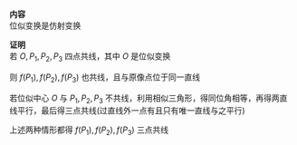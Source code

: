 **内容**  
位似变换是仿射变换  
  
**证明**  
若 $O,P_1,P_2,P_3$ 四点共线，其中 $O$ 是位似变换  
  
则 $f(P_1),f(P_2),f(P_3)$ 也共线，且与原像点位于同一直线  
  
若位似中心 $O$ 与 $P_1,P_2,P_3$ 不共线，利用相似三角形，得同位角相等，再得两直线平行，最后得三点共线(过直线外一点有且只有唯一直线与之平行)  
  
上述两种情形都得 $f(P_1),f(P_2),f(P_3)$ 三点共线  
